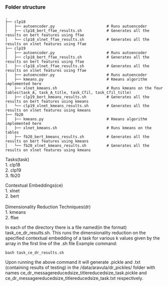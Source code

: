 ### Folder structure

    .
    ├── clp18                    
    │   ├── autoencoder.py                       # Runs autoencoder
    │   ├── clp18_bert_ffae_results.sh           # Generates all the results on bert features using ffae
    │   └── clp18_xlnet_ffae_results.sh          # Generates all the results on xlnet features using ffae
    ├── clp19                    
    │   ├── autoencoder.py                       # Runs autoencoder
    │   ├── clp18_bert_ffae_results.sh           # Generates all the results on bert features using ffae
    │   ├── clp18_xlnet_ffae_results.sh          # Generates all the results on xlnet features using ffae
    │   ├── autoencoder.py                       # Runs autoencoder
    │   ├── kmeans.py                            # Kmeans algorithm implemented here
    │   ├── xlnet_kmeans.sh                      # Runs kmeans on the four tables(task_A, task_A_title, task_Cfil, task_Cfil_title)
    │   ├── clp19_bert_kmeans_results.sh         # Generates all the results on bert features using kmeans
    │   └── clp19_xlnet_kmeans_results.sh        # Generates all the results on xlnet features using kmeans
    ├── fb20                    
    │   ├── kmeans.py                            # Kmeans algorithm implemented here
    │   ├── xlnet_kmeans.sh                      # Runs kmeans on the tables
    │   ├── fb20_bert_kmeans_results.sh          # Generates all the results on bert features using kmeans
    │   └── fb20_xlnet_kmeans_results.sh         # Generates all the results on xlnet features using kmeans


Tasks(task)<br/>
    1. clp18 <br/>
    2. clp19<br/>
    3. fb20<br/>

Contextual Embeddings(ce)<br/>
    1. xlnet<br/>
    2. bert<br/>
    <br/>
Dimensionality Reduction Techniques(dr)<br/>
    1. kmeans<br/>
    2. ffae<br/>
    
In each of the directory there is a file named(in the format) task_ce_dr_results.sh. This runs the dimensionality reduction on the specified contextual embedding of a task for various k values given by the array in the first line of the .sh file
Example command:

    bash task_ce_dr_results.sh
    
Upon running the above command it will generate .pickle and .txt (containing results of testing) in the /data/aravula/dr_pickles/ folder with names ce_dr_messagereducedsize_titlereducedsize_task.pickle and ce_dr_messagereducedsize_titlereducedsize_task.txt respectively.
